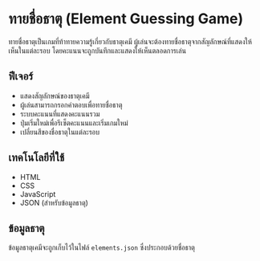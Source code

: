 # ทายชื่อธาตุ (Element Guessing Game)

ทายชื่อธาตุเป็นเกมที่ท้าทายความรู้เกี่ยวกับธาตุเคมี ผู้เล่นจะต้องทายชื่อธาตุจากสัญลักษณ์ที่แสดงให้เห็นในแต่ละรอบ โดยคะแนนจะถูกบันทึกและแสดงให้เห็นตลอดการเล่น

## ฟีเจอร์

- แสดงสัญลักษณ์ของธาตุเคมี
- ผู้เล่นสามารถกรอกคำตอบเพื่อทายชื่อธาตุ
- ระบบคะแนนที่แสดงคะแนนรวม
- ปุ่มเริ่มใหม่เพื่อรีเซ็ตคะแนนและเริ่มเกมใหม่
- เปลี่ยนสีของชื่อธาตุในแต่ละรอบ

## เทคโนโลยีที่ใช้

- HTML
- CSS
- JavaScript
- JSON (สำหรับข้อมูลธาตุ)

## ข้อมูลธาตุ

ข้อมูลธาตุเคมีจะถูกเก็บไว้ในไฟล์ `elements.json` ซึ่งประกอบด้วยชื่อธาตุ
